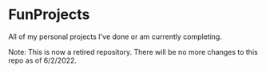 # FunProjects
All of my personal projects I've done or am currently completing.

Note: This is now a retired repository. There will be no more changes to this repo as of 6/2/2022.
